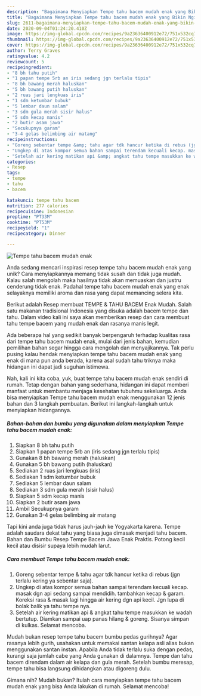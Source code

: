 ```yaml
---
description: "Bagaimana Menyiapkan Tempe tahu bacem mudah enak yang Bikin Ngiler"
title: "Bagaimana Menyiapkan Tempe tahu bacem mudah enak yang Bikin Ngiler"
slug: 2611-bagaimana-menyiapkan-tempe-tahu-bacem-mudah-enak-yang-bikin-ngiler
date: 2020-09-04T01:24:20.410Z
image: https://img-global.cpcdn.com/recipes/9a23636400912e72/751x532cq70/tempe-tahu-bacem-mudah-enak-foto-resep-utama.jpg
thumbnail: https://img-global.cpcdn.com/recipes/9a23636400912e72/751x532cq70/tempe-tahu-bacem-mudah-enak-foto-resep-utama.jpg
cover: https://img-global.cpcdn.com/recipes/9a23636400912e72/751x532cq70/tempe-tahu-bacem-mudah-enak-foto-resep-utama.jpg
author: Terry Graves
ratingvalue: 4.2
reviewcount: 5
recipeingredient:
- "8 bh tahu putih"
- "1 papan tempe 5rb an iris sedang jgn terlalu tipis"
- "8 bh bawang merah haluskan"
- "5 bh bawang putih haluskan"
- "2 ruas jari lengkuas iris"
- "1 sdm ketumbar bubuk"
- "5 lembar daun salam"
- "3 sdm gula merah sisir halus"
- "5 sdm kecap manis"
- "2 butir asam jawa"
- "Secukupnya garam"
- "3-4 gelas belimbing air matang"
recipeinstructions:
- "Goreng sebentar tempe &amp; tahu agar tdk hancur ketika di rebus (jgn terlalu kering ya sebentar saja)."
- "Ungkep di atas kompor semua bahan sampai terendam kecuali kecap. masak dgn api sedang sampai mendidih. tambahkan kecap &amp; garam. Koreksi rasa &amp; masak lagi hingga air kering dgn api kecil. Jgn lupa di bolak balik ya tahu tempe nya."
- "Setelah air kering matikan api &amp; angkat tahu tempe masukkan ke wadah bertutup. Diamkan sampai uap panas hilang &amp; goreng. Sisanya simpan di kulkas. Selamat mencoba."
categories:
- Resep
tags:
- tempe
- tahu
- bacem

katakunci: tempe tahu bacem 
nutrition: 277 calories
recipecuisine: Indonesian
preptime: "PT33M"
cooktime: "PT53M"
recipeyield: "1"
recipecategory: Dinner

---
```



![Tempe tahu bacem mudah enak](https://img-global.cpcdn.com/recipes/9a23636400912e72/751x532cq70/tempe-tahu-bacem-mudah-enak-foto-resep-utama.jpg)

Anda sedang mencari inspirasi resep tempe tahu bacem mudah enak yang unik? Cara menyiapkannya memang tidak susah dan tidak juga mudah. Kalau salah mengolah maka hasilnya tidak akan memuaskan dan justru cenderung tidak enak. Padahal tempe tahu bacem mudah enak yang enak selayaknya memiliki aroma dan rasa yang dapat memancing selera kita.

Berikut adalah Resep membuat TEMPE &amp; TAHU BACEM Enak Mudah. Salah satu makanan tradisional Indonesia yang disuka adalah bacem tempe dan tahu. Dalam video kali ini saya akan memberikan resep dan cara membuat tahu tempe bacem yang mudah enak dan rasanya manis legit.

Ada beberapa hal yang sedikit banyak berpengaruh terhadap kualitas rasa dari tempe tahu bacem mudah enak, mulai dari jenis bahan, kemudian pemilihan bahan segar hingga cara mengolah dan menyajikannya. Tak perlu pusing kalau hendak menyiapkan tempe tahu bacem mudah enak yang enak di mana pun anda berada, karena asal sudah tahu triknya maka hidangan ini dapat jadi suguhan istimewa.


Nah, kali ini kita coba, yuk, buat tempe tahu bacem mudah enak sendiri di rumah. Tetap dengan bahan yang sederhana, hidangan ini dapat memberi manfaat untuk membantu menjaga kesehatan tubuhmu sekeluarga. Anda bisa menyiapkan Tempe tahu bacem mudah enak menggunakan 12 jenis bahan dan 3 langkah pembuatan. Berikut ini langkah-langkah untuk menyiapkan hidangannya.

<!--inarticleads1-->

##### Bahan-bahan dan bumbu yang digunakan dalam menyiapkan Tempe tahu bacem mudah enak:

1. Siapkan 8 bh tahu putih
1. Siapkan 1 papan tempe 5rb an (iris sedang jgn terlalu tipis)
1. Gunakan 8 bh bawang merah (haluskan)
1. Gunakan 5 bh bawang putih (haluskan)
1. Sediakan 2 ruas jari lengkuas (iris)
1. Sediakan 1 sdm ketumbar bubuk
1. Sediakan 5 lembar daun salam
1. Sediakan 3 sdm gula merah (sisir halus)
1. Siapkan 5 sdm kecap manis
1. Siapkan 2 butir asam jawa
1. Ambil Secukupnya garam
1. Gunakan 3-4 gelas belimbing air matang


Tapi kini anda juga tidak harus jauh-jauh ke Yogyakarta karena. Tempe adalah saudara dekat tahu yang biasa juga dimasak menjadi tahu bacem. Bahan dan Bumbu Resep Tempe Bacem Jawa Enak Praktis. Potong kecil kecil atau disisir supaya lebih mudah larut. 

<!--inarticleads2-->

##### Cara membuat Tempe tahu bacem mudah enak:

1. Goreng sebentar tempe &amp; tahu agar tdk hancur ketika di rebus (jgn terlalu kering ya sebentar saja).
1. Ungkep di atas kompor semua bahan sampai terendam kecuali kecap. masak dgn api sedang sampai mendidih. tambahkan kecap &amp; garam. Koreksi rasa &amp; masak lagi hingga air kering dgn api kecil. Jgn lupa di bolak balik ya tahu tempe nya.
1. Setelah air kering matikan api &amp; angkat tahu tempe masukkan ke wadah bertutup. Diamkan sampai uap panas hilang &amp; goreng. Sisanya simpan di kulkas. Selamat mencoba.


Mudah bukan resep tempe tahu bacem bumbu pedas gurihnya? Agar rasanya lebih gurih, usahakan untuk memakai santan kelapa asli alias bukan menggunakan santan instan. Apabila Anda tidak terlalu suka dengan pedas, kurangi saja jumlah cabe yang Anda gunakan di dalamnya. Tempe dan tahu bacem direndam dalam air kelapa dan gula merah. Setelah bumbu meresap, tempe tahu bisa langsung dihidangkan atau digoreng dulu. 

Gimana nih? Mudah bukan? Itulah cara menyiapkan tempe tahu bacem mudah enak yang bisa Anda lakukan di rumah. Selamat mencoba!
